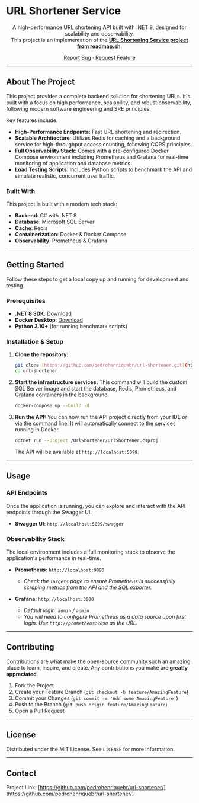 # URL Shortener Service

<p align="center">
  A high-performance URL shortening API built with .NET 8, designed for scalability and observability.
  <br />
  This project is an implementation of the <a href="https://roadmap.sh/projects/url-shortening-service"><strong>URL Shortening Service project from roadmap.sh</strong></a>.
</p>
<p align="center">
  <a href="https://github.com/pedrohenriquebr/url-shortener/issues">Report Bug</a>
  ·
  <a href="https://github.com/pedrohenriquebr/url-shortener/issues">Request Feature</a>
</p>

---

## About The Project

This project provides a complete backend solution for shortening URLs. It's built with a focus on high performance, scalability, and robust observability, following modern software engineering and SRE principles.

Key features include:
* **High-Performance Endpoints**: Fast URL shortening and redirection.
* **Scalable Architecture**: Utilizes Redis for caching and a background service for high-throughput access counting, following CQRS principles.
* **Full Observability Stack**: Comes with a pre-configured Docker Compose environment including Prometheus and Grafana for real-time monitoring of application and database metrics.
* **Load Testing Scripts**: Includes Python scripts to benchmark the API and simulate realistic, concurrent user traffic.

### Built With

This project is built with a modern tech stack:

* **Backend**: C# with .NET 8
* **Database**: Microsoft SQL Server
* **Cache**: Redis
* **Containerization**: Docker & Docker Compose
* **Observability**: Prometheus & Grafana

---

## Getting Started

Follow these steps to get a local copy up and running for development and testing.

### Prerequisites

* **.NET 8 SDK**: [Download](https://dotnet.microsoft.com/download/dotnet/8.0)
* **Docker Desktop**: [Download](https://www.docker.com/products/docker-desktop/)
* **Python 3.10+** (for running benchmark scripts)

### Installation & Setup

1.  **Clone the repository:**
    ```sh
    git clone [https://github.com/pedrohenriquebr/url-shortener.git](https://github.com/pedrohenriquebr/url-shortener.git)
    cd url-shortener
    ```

2.  **Start the infrastructure services:**
    This command will build the custom SQL Server image and start the database, Redis, Prometheus, and Grafana containers in the background.
    ```sh
    docker-compose up --build -d
    ```

3.  **Run the API:**
    You can now run the API project directly from your IDE or via the command line. It will automatically connect to the services running in Docker.
    ```sh
    dotnet run --project /UrlShortener/UrlShortener.csproj
    ```
    The API will be available at `http://localhost:5099`.

---

## Usage

### API Endpoints

Once the application is running, you can explore and interact with the API endpoints through the Swagger UI:

* **Swagger UI**: `http://localhost:5099/swagger`

### Observability Stack

The local environment includes a full monitoring stack to observe the application's performance in real-time.

* **Prometheus**: `http://localhost:9090`
   * *Check the `Targets` page to ensure Prometheus is successfully scraping metrics from the API and the SQL exporter.*

* **Grafana**: `http://localhost:3000`
   * *Default login: `admin` / `admin`*
   * *You will need to configure Prometheus as a data source upon first login. Use `http://prometheus:9090` as the URL.*

---

## Contributing

Contributions are what make the open-source community such an amazing place to learn, inspire, and create. Any contributions you make are **greatly appreciated**.

1.  Fork the Project
2.  Create your Feature Branch (`git checkout -b feature/AmazingFeature`)
3.  Commit your Changes (`git commit -m 'Add some AmazingFeature'`)
4.  Push to the Branch (`git push origin feature/AmazingFeature`)
5.  Open a Pull Request

---

## License

Distributed under the MIT License. See `LICENSE` for more information.

---

## Contact

Project Link: [https://github.com/pedrohenriquebr/url-shortener/](https://github.com/pedrohenriquebr/url-shortener/)